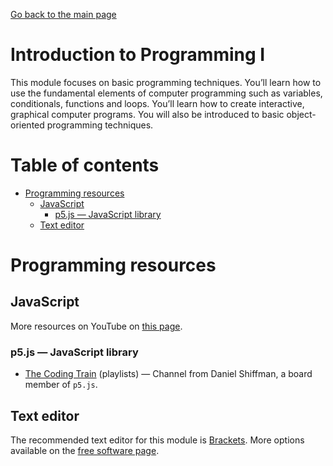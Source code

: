 [Go back to the main page](https://world-class.github.io/REPL/)

# Introduction to Programming I
This module focuses on basic programming
techniques. You’ll learn how to use the fundamental
elements of computer programming such as
variables, conditionals, functions and loops. You’ll
learn how to create interactive, graphical computer
programs. You will also be introduced to basic
object-oriented programming techniques.

# Table of contents

<!-- vim-markdown-toc GFM -->

* [Programming resources](#programming-resources)
    * [JavaScript](#javascript)
        * [p5.js — JavaScript library](#p5js--javascript-library)
    * [Text editor](#text-editor)

<!-- vim-markdown-toc -->

# Programming resources

## JavaScript
More resources on YouTube on [this page](https://github.com/world-class/REPL/tree/master/youtube).

### p5.js — JavaScript library
- [The Coding Train](https://www.youtube.com/user/shiffman/playlists) (playlists) — Channel from Daniel Shiffman, a board member of `p5.js`.

## Text editor
The recommended text editor for this module is [Brackets](http://brackets.io/). More options available on the [free software page](../../../software/).
